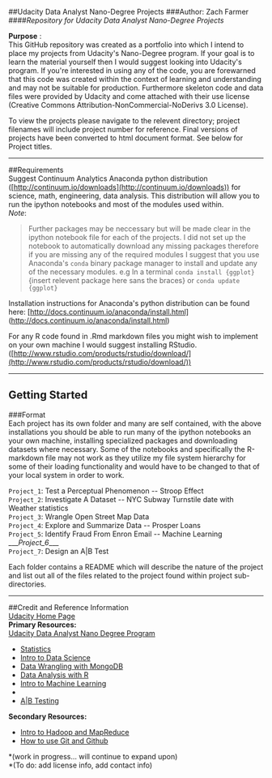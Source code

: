 ##Udacity Data Analyst Nano-Degree Projects
###Author: Zach Farmer       
####*Repository for Udacity Data Analyst Nano-Degree Projects*  

**Purpose** :   
This GitHub repository was created as a portfolio into which I intend to place my projects from Udacity's Nano-Degree program. 
If your goal is to learn the material yourself then I would suggest looking into Udacity's program. If you're interested in using any of the code, you are forewarned that this code was created within the context of learning and understanding and may not be suitable for production. Furthermore skeleton code and data files were provided by Udacity and come attached with their use license (Creative Commons Attribution-NonCommercial-NoDerivs 3.0 License). 

To view the projects please navigate to the relevent directory; project filenames will include project number for reference. Final versions of projects have been converted to html document format. See below for Project titles.      
***       
##Requirements  
Suggest Continuum Analytics Anaconda python distribution ([http://continuum.io/downloads](http://continuum.io/downloads)) 
for science, math, engineering, data analysis. This distribution will allow you to run the ipython notebooks and most of the 
modules used within.   
*Note*:
>Further packages may be neccessary but will be made clear in the ipython notebook file for each of the projects. I did not set 
up the notebook to automatically download any missing packages therefore if you are missing any of the required modules I suggest that you use Anaconda's `conda` binary package manager to install and update any of the necessary modules. e.g In a terminal `conda install {ggplot}` {insert relevent package here sans the braces} or `conda update {ggplot}`

Installation instructions for Anaconda's python distribution can be found here: [http://docs.continuum.io/anaconda/install.html]
(http://docs.continuum.io/anaconda/install.html)   

For any R code found in .Rmd markdown files you might wish to implement on your own machine I would suggest installing RStudio. ([http://www.rstudio.com/products/rstudio/download/](http://www.rstudio.com/products/rstudio/download/)) 

***
## Getting Started            

###Format      
Each project has its own folder and many are self contained, with the above installations you should be able to run many of the ipython notebooks an your own machine, installing specialized packages and downloading datasets where necessary. Some of the notebooks and specifically the R-markdown file may not work as they utilize my file system hierarchy for some of their loading functionality and would have to be changed to that of your local system in order to work. 

`Project_1`: Test a Perceptual Phenomenon -- Stroop Effect         
`Project_2`: Investigate A Dataset -- NYC Subway Turnstile date with Weather statistics         
`Project_3`: Wrangle Open Street Map Data        
`Project_4`: Explore and Summarize Data -- Prosper Loans      
`Project_5`: Identify Fraud From Enron Email -- Machine Learning                
\_\_\_*Project_6*\_\_\_      
`Project_7`: Design an A|B Test         

Each folder contains a README which will describe the nature of the project and list out all of the files related to the project found within project sub-directories.     
***
##Credit and Reference Information      
[Udacity Home Page](https://www.udacity.com "https://www.udacity.com")   
**Primary Resources:**    
[Udacity Data Analyst Nano Degree Program](https://www.udacity.com/course/data-analyst-nanodegree--nd002 "https://www.udacity.com/course/data-analyst-nanodegree--nd002")   
* [Statistics](https://www.udacity.com/course/statistics--st095 "https://www.udacity.com/course/statistics--st095")     
* [Intro to Data Science](https://www.udacity.com/courses/ud359 "https://www.udacity.com/courses/ud359")      
* [Data Wrangling with MongoDB](https://www.udacity.com/courses/ud032 "https://www.udacity.com/courses/ud032")      
* [Data Analysis with R](https://www.udacity.com/courses/ud651 "https://www.udacity.com/courses/ud651")    
* [Intro to Machine Learning](https://www.udacity.com/courses/ud120 "https://www.udacity.com/courses/ud120")    
* 
* [A|B Testing](https://www.udacity.com/courses/ud257 "https://www.udacity.com/courses/ud257")       

**Secondary Resources:**    
* [Intro to Hadoop and MapReduce](https://www.udacity.com/courses/ud617 "https://www.udacity.com/courses/ud617")    
* [How to use Git and Github](https://www.udacity.com/courses/ud775 "https://www.udacity.com/courses/ud775")           

*(work in progress... will continue to expand upon)    
*(To do: add license info, add contact info)
